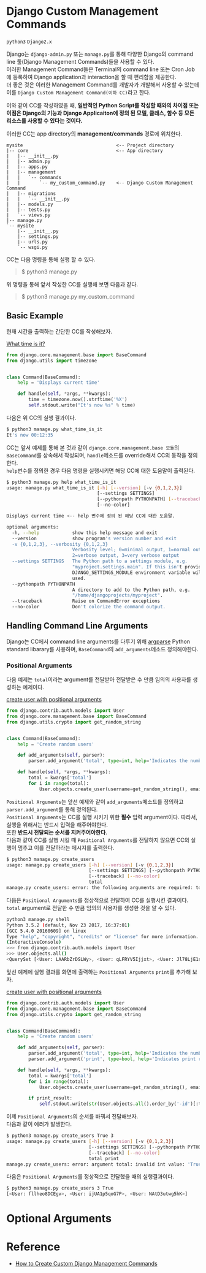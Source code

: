# Django Custom Management Commands

`python3` `Django2.x`

Django는 `django-admin.py` 또는 `manage.py`를 통해 다양한 Django의 command line 툴(Django Management Commands)들을 사용할 수 있다.  
이러한 Management Command들은 Terminal의 command line 또는 Cron Job에 등록하여 Django application과 interaction을 할 때 편리함을 제공한다.  
더 좋은 것은 이러한 Management Command를 개발자가 개발해서 사용할 수 있는데 이를 `Django Custom Management Command(이하 CC)`라고 한다. 

이와 같이 CC를 작성하였을 때, **일반적인 Python Script를 작성할 때와의 차이점 또는 이점은 Django의 기능과 Django Applicaiton에 정의 된 모델, 클래스, 함수 등 모든 리소스를 사용할 수 있다는 것이다.**  

이러한 CC는 app directory의 **management/commands** 경로에 위치한다.  

```
mysite                                  <-- Project directory
|-- core                                <-- App directory
|   |-- __init__.py
|   |-- admin.py
|   |-- apps.py
|   |-- management
|   |   `-- commands
|   |       `-- my_custom_command.py    <-- Django Custom Management Command
|   |-- migrations
|   |   `-- __init__.py
|   |-- models.py
|   |-- tests.py
|   `-- views.py
|-- manage.py
`-- mysite
    |-- __init__.py
    |-- settings.py
    |-- urls.py
    `-- wsgi.py
```

CC는 다음 명령을 통해 실행 할 수 있다. 

>$ python3 manage.py <custom command name>

위 명령을 통해 앞서 작성한 CC를 실행해 보면 다음과 같다.  

>$ python3 manage.py my_custom_command

## Basic Example

현재 시간을 출력하는 간단한 CC를 작성해보자.  

[What time is it?](./mysite/core/management/commands/what_time_is_it.py)
```python
from django.core.management.base import BaseCommand
from django.utils import timezone


class Command(BaseCommand):
    help = 'Displays current time'

    def handle(self, *args, **kwargs):
        time = timezone.now().strftime('%X')
        self.stdout.write("It's now %s" % time)
```

다음은 위 CC의 실행 결과이다. 

```bash
$ python3 manage.py what_time_is_it
It's now 00:12:35
```

CC는 앞서 예제를 통해 본 것과 같이 `django.core.management.base 모듈`의 `BaseCommand`를 상속해서 작성되며, `handle`메소드를 override해서 CC의 동작을 정의한다.  
`help`변수를 정의한 경우 다음 명령을 실행시키면 해당 CC에 대한 도움말이 출력된다. 

```bash
$ python3 manage.py help what_time_is_it
usage: manage.py what_time_is_it [-h] [--version] [-v {0,1,2,3}]
                                 [--settings SETTINGS]
                                 [--pythonpath PYTHONPATH] [--traceback]
                                 [--no-color]

Displays current time <-- help 변수에 정의 된 해당 CC에 대한 도움말.

optional arguments:
  -h, --help            show this help message and exit
  --version             show program's version number and exit
  -v {0,1,2,3}, --verbosity {0,1,2,3}
                        Verbosity level; 0=minimal output, 1=normal output,
                        2=verbose output, 3=very verbose output
  --settings SETTINGS   The Python path to a settings module, e.g.
                        "myproject.settings.main". If this isn't provided, the
                        DJANGO_SETTINGS_MODULE environment variable will be
                        used.
  --pythonpath PYTHONPATH
                        A directory to add to the Python path, e.g.
                        "/home/djangoprojects/myproject".
  --traceback           Raise on CommandError exceptions
  --no-color            Don't colorize the command output.
```

## Handling Command Line Arguments

Django는 CC에서 command line arguments를 다루기 위해 [argparse](https://docs.python.org/3/library/argparse.html) Python standard libarary를 사용하며, `BaseCommand`의 `add_arguments`메소드 정의해야한다.


### Positional Arguments

다음 예제는 `total`이라는 argument를 전달받아 전달받은 수 만큼 임의의 사용자를 생성하는 예제이다.  

[create user with positional arguments](./mysite/core/management/commands/create_users.py)
```python
from django.contrib.auth.models import User
from django.core.management.base import BaseCommand
from django.utils.crypto import get_random_string


class Command(BaseCommand):
    help = 'Create random users'

    def add_arguments(self, parser):
        parser.add_argument('total', type=int, help='Indicates the number of users to be created')

    def handle(self, *args, **kwargs):
        total = kwargs['total']
        for i in range(total):
            User.objects.create_user(username=get_random_string(), email='', password='123')
```

`Positional Arguments`는 앞선 예제와 같이 `add_arguments`메소드를 정의하고 `parser.add_argument`를 통해 정의된다.   
`Positional Arguments`는 CC를 실행 시키기 위한 **필수** 입력 argument이다. 따라서, 실행을 위해서는 반드시 입력을 해주어야한다.   
또한 **반드시 전달되는 순서를 지켜주어야한다**.  
다음과 같이 CC를 실행 시킬 때 `Positional Arguments`를 전달하지 않으면 CC의 실행이 멈추고 이를 전달하라는 메시지를 출력한다.   

```bash
$ python3 manage.py create_users
usage: manage.py create_users [-h] [--version] [-v {0,1,2,3}]
                              [--settings SETTINGS] [--pythonpath PYTHONPATH]
                              [--traceback] [--no-color]
                              total
manage.py create_users: error: the following arguments are required: total
```

다음은 `Positional Arguments`를 정상적으로 전달하여 CC를 실행시킨 결과이다.   
`total` argument로 전달한 수 만큼 임의의 사용자를 생성한 것을 알 수 있다.  

```bash
python3 manage.py shell
Python 3.5.2 (default, Nov 23 2017, 16:37:01)
[GCC 5.4.0 20160609] on linux
Type "help", "copyright", "credits" or "license" for more information.
(InteractiveConsole)
>>> from django.contrib.auth.models import User
>>> User.objects.all()
<QuerySet [<User: LAARbZrDSLWy>, <User: qLFRYV5Ijjxt>, <User: Jl78LjE1sa7n>]>
```

앞선 예제에 실행 결과를 화면에 출력하는 `Positional Arguments` `print`를 추가해 보자.  

[create user with positional arguments](./mysite/core/management/commands/create_users.py)
```python
from django.contrib.auth.models import User
from django.core.management.base import BaseCommand
from django.utils.crypto import get_random_string


class Command(BaseCommand):
    help = 'Create random users'

    def add_arguments(self, parser):
        parser.add_argument('total', type=int, help='Indicates the number of users to be created')
        parser.add_argument('print', type=bool, help='Indicates print result of execution')

    def handle(self, *args, **kwargs):
        total = kwargs['total']
        for i in range(total):
            User.objects.create_user(username=get_random_string(), email='', password='123')

        if print_result:
            self.stdout.write(str(User.objects.all().order_by('-id')[:total][::-1]))
```

이제 `Positional Arguments`의 순서를 바꿔서 전달해보자.  
다음과 같이 에러가 발생한다.

```bash
$ python3 manage.py create_users True 3
usage: manage.py create_users [-h] [--version] [-v {0,1,2,3}]
                              [--settings SETTINGS] [--pythonpath PYTHONPATH]
                              [--traceback] [--no-color]
                              total print
manage.py create_users: error: argument total: invalid int value: 'True'
```

다음은 `Positional Arguments`를 정상적으로 전달했을 때의 실행결과이다. 

```bash
$ python3 manage.py create_users 3 True
[<User: fllheo8DCEgv>, <User: ijUA1p5qoG7P>, <User: NAtD3utwg5hK>]
```

# Optional Arguments 

# Reference

* [How to Create Custom Django Management Commands](https://simpleisbetterthancomplex.com/tutorial/2018/08/27/how-to-create-custom-django-management-commands.html)
